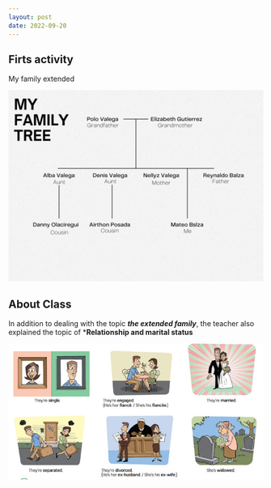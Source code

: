 ```yaml
---
layout: post
date: 2022-09-20
---
```


## Firts activity

My family extended

![](/images/tree.png)

## About Class

In addition to dealing with the topic ***the extended family***, the teacher also explained the topic of ***Relationship and marital status**

![](/images/rs1.jpeg)



